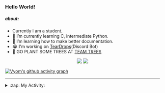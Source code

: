 ### Hello World!

##### about:
- Currently I am a student.
- 🌱 I’m currently learning C, intermediate Python.
- 🌱 I’m learning how to make better documentation.
- 😭 I'm working on [TearDrops](https://github.com/Vyvy-vi/TearDrops)(Discord Bot)
- 🌱 GO PLANT SOME TREES AT [TEAM TREES](https://teamtrees.org/)

<p align="center">
  <a href="https://twitter.com/Vyvy_viM"><img target="_blank" src="https://img.shields.io/badge/twitter%20@Vyvy_viM-0D95E8?style=for-the-badge&logo=twitter&logoColor=white"/></a> 
  <a href="https://vyvy-vi.github.io/portfolio"><img target="_blank" src="https://img.shields.io/badge/-I%27m_craving_for_open_source-green?style=for-the-badge&logo=github&logoColor=black"/></a> 
</p>

[![Vyom's github activity graph](https://activity-graph.herokuapp.com/graph?username=Vyvy-vi)](https://github.com/ashutosh00710/github-readme-activity-graph)

---
<details>
  <summary>:zap: My Activity:</summary>
  
<!--START_SECTION:waka-->
**I'm a Night 🦉** 

```text
🌞 Morning    27 commits     █░░░░░░░░░░░░░░░░░░░░░░░░   4.4% 
🌆 Daytime    143 commits    █████░░░░░░░░░░░░░░░░░░░░   23.33% 
🌃 Evening    235 commits    █████████░░░░░░░░░░░░░░░░   38.34% 
🌙 Night      208 commits    ████████░░░░░░░░░░░░░░░░░   33.93%

```
📅 **I'm Most Productive on Sunday** 

```text
Monday       84 commits     ███░░░░░░░░░░░░░░░░░░░░░░   13.7% 
Tuesday      92 commits     ███░░░░░░░░░░░░░░░░░░░░░░   15.01% 
Wednesday    72 commits     ███░░░░░░░░░░░░░░░░░░░░░░   11.75% 
Thursday     85 commits     ███░░░░░░░░░░░░░░░░░░░░░░   13.87% 
Friday       47 commits     ██░░░░░░░░░░░░░░░░░░░░░░░   7.67% 
Saturday     83 commits     ███░░░░░░░░░░░░░░░░░░░░░░   13.54% 
Sunday       150 commits    ██████░░░░░░░░░░░░░░░░░░░   24.47%

```


📊 **This Week I Spent My Time On** 

```text
🔥 Editors: 
Vim                      9 hrs 9 mins        ██████████████████░░░░░░░   75.37% 
VS Code                  2 hrs 59 mins       ██████░░░░░░░░░░░░░░░░░░░   24.63%

🐱‍💻 Projects: 
Shepherd-bot             7 hrs 14 mins       ███████████████░░░░░░░░░░   59.65% 
crypto-price-bot         2 hrs 42 mins       █████░░░░░░░░░░░░░░░░░░░░   22.32% 
Unknown Project          1 hr 27 mins        ███░░░░░░░░░░░░░░░░░░░░░░   12.02% 
stargate                 15 mins             ░░░░░░░░░░░░░░░░░░░░░░░░░   2.1% 
POSTMAN-VISUALIZE        11 mins             ░░░░░░░░░░░░░░░░░░░░░░░░░   1.52%

```


 Last Updated on 18/07/2021
<!--END_SECTION:waka-->
</details>

